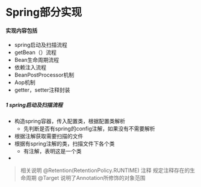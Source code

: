 # Spring部分实现

#### 实现内容包括
- spring启动及扫描流程 
- getBean（）流程
- Bean生命周期流程
- 依赖注入流程
- BeanPostProcessor机制
- Aop机制
- getter，setter注释封装
  
##### 1 spring启动及扫描流程
- 构造spring容器，传入配置类，根据配置类解析
  - 先判断是否有spring的config注解，如果没有不需要解析
- 根据注解获取需要扫描的文件
- 根据有spring注解的类，扫描文件下各个类
  - 有注解，表明这是一个类
- 
>相关说明
> @Retention(RetentionPolicy.RUNTIME) 注释 规定注释存在的生命周期
> @Target 说明了Annotation所修饰的对象范围